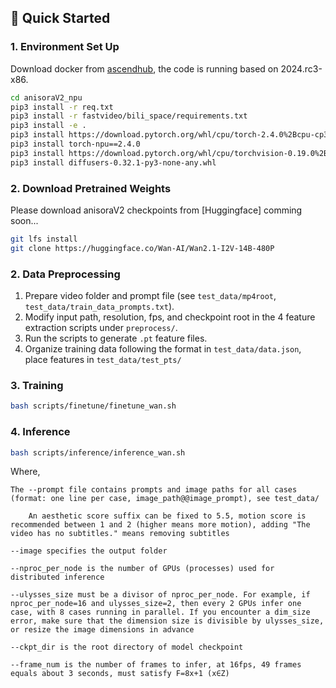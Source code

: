 ##  🚀 Quick Started

### 1. Environment Set Up
Download docker from [ascendhub](https://www.hiascend.com/developer/ascendhub/detail/e26da9266559438b93354792f25b2f4a), the code is running based on 2024.rc3-x86.

```bash
cd anisoraV2_npu
pip3 install -r req.txt
pip3 install -r fastvideo/bili_space/requirements.txt
pip3 install -e .
pip3 install https://download.pytorch.org/whl/cpu/torch-2.4.0%2Bcpu-cp310-cp310-linux_x86_64.whl#sha256=0e59377b27823dda6d26528febb7ca06fc5b77816eaa58b4420cc8785e33d4ce
pip3 install torch-npu==2.4.0
pip3 install https://download.pytorch.org/whl/cpu/torchvision-0.19.0%2Bcpu-cp310-cp310-linux_x86_64.whl#sha256=7b2b46d3c757fa1fe7d08d48bdae6c9d97d82ace707474a79219c10991fee6ff
pip3 install diffusers-0.32.1-py3-none-any.whl
```
    
### 2. Download Pretrained Weights

Please download anisoraV2 checkpoints from [Huggingface] comming soon...

```bash
git lfs install
git clone https://huggingface.co/Wan-AI/Wan2.1-I2V-14B-480P
```
    
### 2. Data Preprocessing

1. Prepare video folder and prompt file (see `test_data/mp4root`,` test_data/train_data_prompts.txt`).
2. Modify input path, resolution, fps, and checkpoint root in the 4 feature extraction scripts under `preprocess/`.
3. Run the scripts to generate `.pt` feature files.
4. Organize training data following the format in `test_data/data.json`, place features in `test_data/test_pts/`

### 3. Training

```bash
bash scripts/finetune/finetune_wan.sh
```

### 4. Inference
```bash
bash scripts/inference/inference_wan.sh
```

Where,

    The --prompt file contains prompts and image paths for all cases (format: one line per case, image_path@@image_prompt), see test_data/

        An aesthetic score suffix can be fixed to 5.5, motion score is recommended between 1 and 2 (higher means more motion), adding "The video has no subtitles." means removing subtitles

    --image specifies the output folder

    --nproc_per_node is the number of GPUs (processes) used for distributed inference

    --ulysses_size must be a divisor of nproc_per_node. For example, if nproc_per_node=16 and ulysses_size=2, then every 2 GPUs infer one case, with 8 cases running in parallel. If you encounter a dim_size error, make sure that the dimension size is divisible by ulysses_size, or resize the image dimensions in advance

    --ckpt_dir is the root directory of model checkpoint

    --frame_num is the number of frames to infer, at 16fps, 49 frames equals about 3 seconds, must satisfy F=8x+1 (x∈Z)


